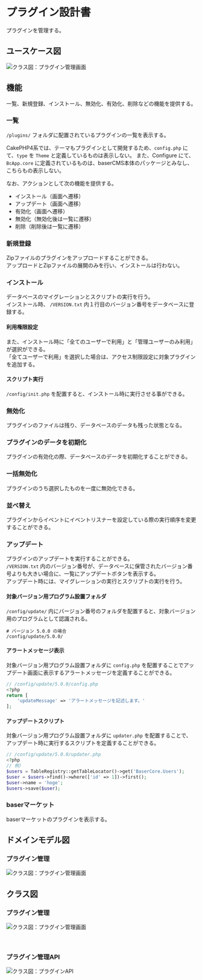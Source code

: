 # プラグイン設計書

プラグインを管理する。

## ユースケース図
![クラス図：プラグイン管理画面](../../../svg/use_case/baser-core/plugins.svg)

 
## 機能

一覧、新規登録、インストール、無効化、有効化、削除などの機能を提供する。

### 一覧
`/plugins/` フォルダに配置されているプラグインの一覧を表示する。
  
CakePHP4系では、テーマもプラグインとして開発するため、`config.php` にて、`type` を `Theme` と定義しているものは表示しない。
また、Configure にて、 `BcApp.core` に定義されているものは、baserCMS本体のパッケージとみなし、こちらもの表示しない。

なお、アクションとして次の機能を提供する。
- インストール（画面へ遷移）
- アップデート（画面へ遷移）
- 有効化（画面へ遷移）
- 無効化（無効化後は一覧に遷移）
- 削除（削除後は一覧に遷移）
　
### 新規登録
Zipファイルのプラグインをアップロードすることができる。  
アップロードとZipファイルの展開のみを行い、インストールは行わない。

### インストール
データベースのマイグレーションとスクリプトの実行を行う。  
インストール時、 `/VERSION.txt` 内１行目のバージョン番号をデータベースに登録する。  

#### 利用権限設定
また、インストール時に「全てのユーザーで利用」と「管理ユーザーのみ利用」が選択ができる。  
「全てユーザーで利用」を選択した場合は、アクセス制限設定に対象プラグインを追加する。

#### スクリプト実行
`/config/init.php` を配置すると、インストール時に実行させる事ができる。

### 無効化
プラグインのファイルは残り、データベースのデータも残った状態となる。

### プラグインのデータを初期化
プラグインの有効化の際、データベースのデータを初期化することができる。

### 一括無効化
プラグインのうち選択したものを一度に無効化できる。

### 並べ替え
プラグインからイベントにイベントリスナーを設定している際の実行順序を変更することができる。

### アップデート
プラグインのアップデートを実行することができる。  
`/VERSION.txt` 内のバージョン番号が、データベースに保管されたバージョン番号よりも大きい場合に、一覧にアップデートボタンを表示する。  
アップデート時には、マイグレーションの実行とスクリプトの実行を行う。

#### 対象バージョン用プログラム設置フォルダ
`/config/update/` 内にバージョン番号のフォルダを配置すると、対象バージョン用のプログラムとして認識される。

```shell
# バージョン 5.0.0 の場合
/config/update/5.0.0/
```

#### アラートメッセージ表示
対象バージョン用プログラム設置フォルダに `config.php` を配置することでアップデート画面に表示するアラートメッセージを定義することができる。

```php
// /config/update/5.0.0/config.php
<?php
return [
    'updateMessage' => 'アラートメッセージを記述します。'
];
```

#### アップデートスクリプト
対象バージョン用プログラム設置フォルダに `updater.php` を配置することで、アップデート時に実行するスクリプトを定義することができる。
```php
// /config/update/5.0.0/updater.php
<?php
// 例）
$users = TableRegistry::getTableLocator()->get('BaserCore.Users');
$user = $users->find()->where(['id' => 1])->first();
$user->name = 'hoge';
$users->save($user);
```
### baserマーケット
baserマーケットのプラグインを表示する。

 
## ドメインモデル図
### プラグイン管理
![クラス図：プラグイン管理画面](../../../svg/domain_model/baser-core/plugins.svg)

 
## クラス図
### プラグイン管理
![クラス図：プラグイン管理画面](../../../svg/class/baser-core/manage_plugins.svg)

　
### プラグイン管理API
![クラス図：プラグインAPI](../../../svg/class/baser-core/api_plugins.svg)
